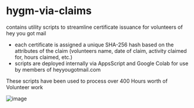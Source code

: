 # hygm-via-claims
contains utility scripts to streamline certificate issuance for volunteers of hey you got mail

- each certificate is assigned a unique SHA-256 hash based on the attributes of the claim (volunteers name, date of claim, activity claimed for, hours claimed, etc.)
- scripts are deployed internally via AppsScript and Google Colab for use by members of heyyougotmail.com

These scripts have been used to process over 400 Hours worth of Volunteer work

![image](https://user-images.githubusercontent.com/24990448/181373292-8cea05a2-48ed-4e09-b2e9-09091f1ae1e5.png)
